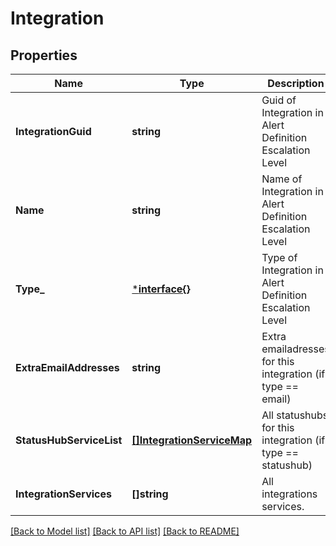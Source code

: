 # Integration

## Properties
Name | Type | Description | Notes
------------ | ------------- | ------------- | -------------
**IntegrationGuid** | **string** | Guid of Integration in Alert Definition Escalation Level | [default to null]
**Name** | **string** | Name of Integration in Alert Definition Escalation Level | [optional] [default to null]
**Type_** | [***interface{}**](interface{}.md) | Type of Integration in Alert Definition Escalation Level | [default to null]
**ExtraEmailAddresses** | **string** | Extra emailadresses for this integration (if type &#x3D;&#x3D; email) | [optional] [default to null]
**StatusHubServiceList** | [**[]IntegrationServiceMap**](IntegrationServiceMap.md) | All statushubs for this integration (if type &#x3D;&#x3D; statushub) | [optional] [default to null]
**IntegrationServices** | **[]string** | All integrations services. | [optional] [default to null]

[[Back to Model list]](../README.md#documentation-for-models) [[Back to API list]](../README.md#documentation-for-api-endpoints) [[Back to README]](../README.md)


